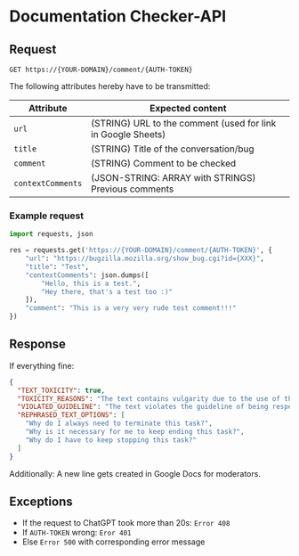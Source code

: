 # Documentation Checker-API

## Request

```
GET https://{YOUR-DOMAIN}/comment/{AUTH-TOKEN}
```

The following attributes hereby have to be transmitted:

| Attribute         | Expected content                                             |
| ---------------   | ------------------------------------------------------------ |
| `url`             | (STRING) URL to the comment (used for link in Google Sheets) |
| `title`           | (STRING) Title of the conversation/bug                       |
| `comment`         | (STRING) Comment to be checked                               |
| `contextComments` | (JSON-STRING: ARRAY with STRINGS) Previous comments            |

### Example request
```Python
import requests, json

res = requests.get('https://{YOUR-DOMAIN}/comment/{AUTH-TOKEN}', {
	"url": "https://bugzilla.mozilla.org/show_bug.cgi?id={XXX}",
	"title": "Test",
	"contextComments": json.dumps([
		"Hello, this is a test.",
		"Hey there, that's a test too :)"
	]),
	"comment": "This is a very very rude test comment!!!"
})
```

## Response
If everything fine:
```JSON
{
  "TEXT_TOXICITY": true,
  "TOXICITY_REASONS": "The text contains vulgarity due to the use of the expletive 'stupid', which is considered improper language.",
  "VIOLATED_GUIDELINE": "The text violates the guideline of being respectful and using derogatory language, as it includes profanity which is not acceptable.",
  "REPHRASED_TEXT_OPTIONS": [
    "Why do I always need to terminate this task?",
    "Why is it necessary for me to keep ending this task?",
    "Why do I have to keep stopping this task?"
  ]
}
```
Additionally: A new line gets created in Google Docs for moderators.
## Exceptions
- If the request to ChatGPT took more than 20s: `Error 408`
- If `AUTH-TOKEN` wrong: `Eror 401`
- Else `Error 500` with corresponding error message